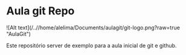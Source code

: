 # Aula git Repo

![Alt text](/../<branch name>/home/alelima/Documents/aulagit/git-logo.png?raw=true "AulaGit")

Este repositório server de exemplo para a aula inicial de git e github.
